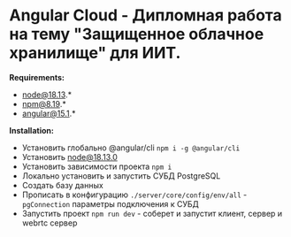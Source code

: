 # Angular Cloud - Дипломная работа на тему "Защищенное облачное хранилище" для ИИТ.

**Requirements:**
- node@18.13.*
- npm@8.19.*
- angular@15.1.*

**Installation:**
- Установить глобально @angular/cli `npm i -g @angular/cli`
- Установить node@18.13.0
- Установить зависимости проекта `npm i`
- Локально установить и запустить СУБД PostgreSQL
- Создать базу данных
- Прописать в конфигурацию `./server/core/config/env/all` - `pgConnection` параметры подключения к СУБД
- Запустить проект `npm run dev` - соберет и запустит клиент, сервер и webrtc сервер
